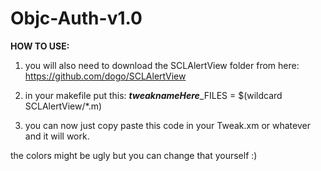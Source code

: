 # Objc-Auth-v1.0

**HOW TO USE:**

1. you will also need to download the SCLAlertView folder from here: https://github.com/dogo/SCLAlertView

2. in your makefile put this: ***tweaknameHere***_FILES = $(wildcard SCLAlertView/*.m)

3. you can now just copy paste this code in your Tweak.xm or whatever and it will work.




the colors might be ugly but you can change that yourself :)
